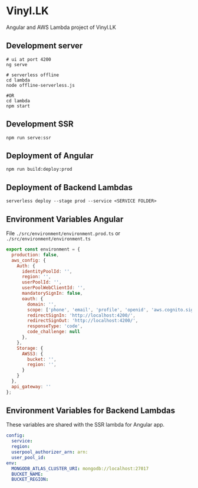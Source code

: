 # Vinyl.LK

Angular and AWS Lambda project of Vinyl.LK 

## Development server

```
# ui at port 4200
ng serve

# serverless offline
cd lambda
node offline-serverless.js

#OR
cd lambda
npm start

```

## Development SSR

```
npm run serve:ssr
```

## Deployment of Angular

```
npm run build:deploy:prod
```

## Deployment of Backend Lambdas

```
serverless deploy --stage prod --service <SERVICE FOLDER>
```

## Environment Variables Angular


File `./src/environment/environment.prod.ts` or `./src/environment/environment.ts`

```js
export const environment = {
  production: false,
  aws_config: {
    Auth: {
      identityPoolId: '',
      region: '',
      userPoolId: '',
      userPoolWebClientId: '',
      mandatorySignIn: false,
      oauth: {
        domain: '',
        scope: ['phone', 'email', 'profile', 'openid', 'aws.cognito.signin.user.admin'],
        redirectSignIn: 'http://localhost:4200/',
        redirectSignOut: 'http://localhost:4200/',
        responseType: 'code',
        code_challenge: null
      },
    },
    Storage: {
      AWSS3: {
        bucket: '',
        region: '',
      }
    }
  },
  api_gateway: ''
};
```

## Environment Variables for Backend Lambdas

These variables are shared with the SSR lambda for Angular app.

```yaml
config:
  service: 
  region: 
  userpool_authorizer_arn: arn:
  user_pool_id: 
env:
  MONGODB_ATLAS_CLUSTER_URI: mongodb://localhost:27017
  BUCKET_NAME: 
  BUCKET_REGION: 

```
